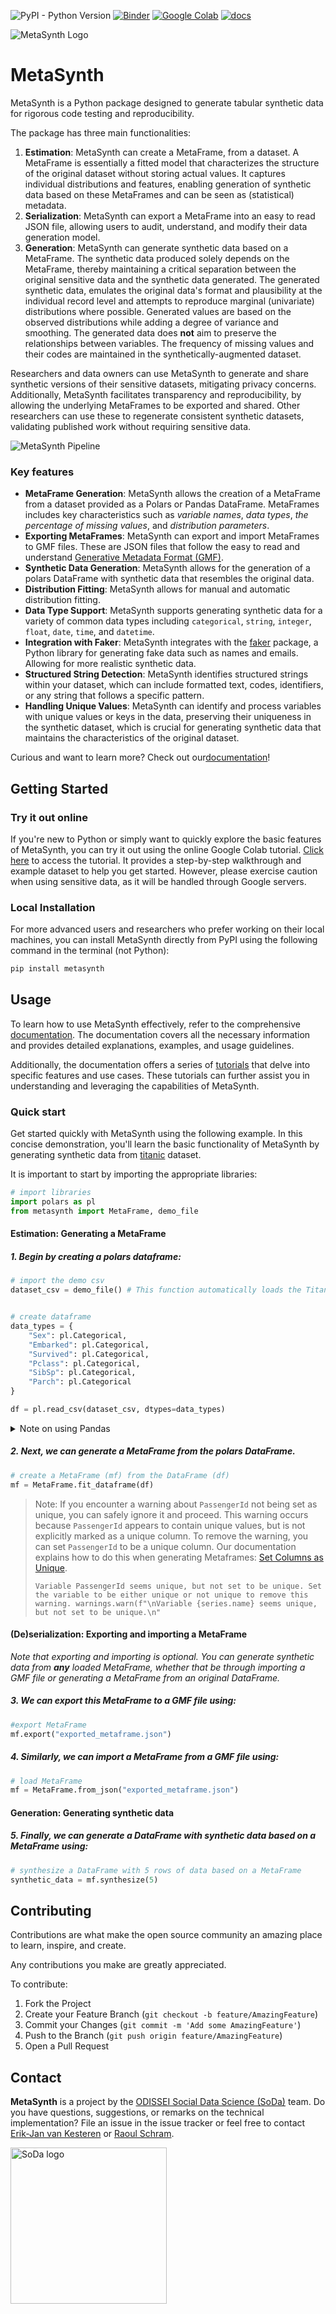 ![PyPI - Python Version](https://img.shields.io/pypi/pyversions/metasynth)
[![Binder](https://mybinder.org/badge_logo.svg)](https://mybinder.org/v2/gh/sodascience/metasynth/HEAD?labpath=examples%2Fgetting_started.ipynb)
[![Google Colab](https://colab.research.google.com/assets/colab-badge.svg)](https://colab.research.google.com/github/sodascience/metasynth/blob/main/examples/getting_started.ipynb)
[![docs](https://readthedocs.org/projects/metasynth/badge/?version=latest)](https://metasynth.readthedocs.io/en/latest/index.html)

![MetaSynth Logo](docs/source/images/logos/blue.svg)

# MetaSynth
MetaSynth is a Python package designed to generate tabular synthetic data for rigorous code testing and reproducibility.

The package has three main functionalities:

1. **Estimation**: MetaSynth can create a MetaFrame, from a dataset. A MetaFrame is essentially a fitted model that characterizes the structure of the original dataset without storing actual values. It captures individual distributions and features, enabling generation of synthetic data based on these MetaFrames and can be seen as (statistical) metadata.
2. **Serialization**: MetaSynth can export a MetaFrame into an easy to read JSON file, allowing users to audit, understand, and modify their data generation model.
3. **Generation**: MetaSynth can generate synthetic data based on a MetaFrame. The synthetic data produced solely depends on the MetaFrame, thereby maintaining a critical separation between the original sensitive data and the synthetic data generated. The generated synthetic data, emulates the original data's format and plausibility at the individual record level and attempts to reproduce marginal (univariate) distributions where possible. Generated values are based on the observed distributions while adding a degree of variance and smoothing. The generated data does **not** aim to preserve the relationships between variables. The frequency of missing values and their codes are maintained in the synthetically-augmented dataset. 

Researchers and data owners can use MetaSynth to generate and share synthetic versions of their sensitive datasets, mitigating privacy concerns. Additionally, MetaSynth facilitates transparency and reproducibility, by allowing the underlying MetaFrames to be exported and shared. Other researchers can use these to regenerate consistent synthetic datasets, validating published work without requiring sensitive data.

![MetaSynth Pipeline](docs/source/images/pipeline_basic.png)

### Key features
-   **MetaFrame Generation**: MetaSynth allows the creation of a MetaFrame from a dataset provided as a Polars or Pandas DataFrame.
    MetaFrames includes key characteristics such as *variable names*, *data types*, *the percentage of missing values*, and *distribution parameters*.
-   **Exporting MetaFrames**: MetaSynth can export and import MetaFrames to GMF files. These are JSON files that follow the easy to read and understand [Generative Metadata Format (GMF)](https://github.com/sodascience/generative_metadata_format).
-   **Synthetic Data Generation**: MetaSynth allows for the generation of a polars DataFrame with synthetic data that resembles the original data.
-   **Distribution Fitting**: MetaSynth allows for manual and automatic distribution fitting.
-   **Data Type Support**: MetaSynth supports generating synthetic data for a variety of common data types including `categorical`, `string`, `integer`, `float`, `date`, `time`, and `datetime`.
-   **Integration with Faker**: MetaSynth integrates with the [faker](https://github.com/joke2k/faker) package, a Python library for generating fake data such as names and emails. Allowing for more realistic synthetic data.
-   **Structured String Detection**: MetaSynth identifies structured strings within your dataset, which can include formatted text,
    codes, identifiers, or any string that follows a specific pattern.
-   **Handling Unique Values**: MetaSynth can identify and process variables with unique values or keys in the data, preserving their uniqueness in the synthetic dataset, which is crucial for generating synthetic data that maintains the characteristics of the original
    dataset.

Curious and want to learn more? Check out our[documentation](https://metasynth.readthedocs.io/en/latest/index.html)!

## Getting Started
### Try it out online
If you're new to Python or simply want to quickly explore the basic features of MetaSynth, you can try it out using the online Google Colab tutorial. [Click here](https://colab.research.google.com/github/sodascience/metasynth/blob/main/examples/getting_started.ipynb) to access the tutorial. It provides a step-by-step walkthrough and example dataset to help you get started. However, please exercise caution when using sensitive data, as it will be handled through Google servers.

### Local Installation

For more advanced users and researchers who prefer working on their local machines, you can install MetaSynth directly from PyPI using the following command in the terminal (not Python):

```sh
pip install metasynth
```

## Usage

To learn how to use MetaSynth effectively, refer to the comprehensive [documentation](https://metasynth.readthedocs.io/en/latest/index.html). The documentation covers all the necessary information and provides detailed explanations, examples, and usage guidelines.

Additionally, the documentation offers a series of [tutorials](https://metasynth.readthedocs.io/en/latest/usage/interactive_tutorials.html) that delve into specific features and use cases. These tutorials can further assist you in understanding and leveraging the capabilities of MetaSynth.

### Quick start
Get started quickly with MetaSynth using the following example. In this concise demonstration, you'll learn the basic functionality of MetaSynth by generating synthetic data from [titanic](https://raw.githubusercontent.com/pandas-dev/pandas/main/doc/data/titanic.csv) dataset.

It is important to start by importing the appropriate libraries:

```python
# import libraries
import polars as pl
from metasynth import MetaFrame, demo_file
```

#### Estimation: Generating a MetaFrame 
##### 1.  Begin by creating a polars dataframe:
```python
# import the demo csv 
dataset_csv = demo_file() # This function automatically loads the Titanic dataset (as found here )


# create dataframe
data_types = {
    "Sex": pl.Categorical,
    "Embarked": pl.Categorical,
    "Survived": pl.Categorical,
    "Pclass": pl.Categorical,
    "SibSp": pl.Categorical,
    "Parch": pl.Categorical
}

df = pl.read_csv(dataset_csv, dtypes=data_types)
```

<details>
     <summary> 
     Note on using Pandas
     </summary>
     
Internally, MetaSynth uses Polars (instead of Pandas) mainly because typing and the handling of non-existing data is more
consistent. It is possible to supply a Pandas DataFrame instead of a polars DataFrame to `MetaFrame.fit_dataframe`.
However, this uses the automatic polars conversion functionality, which for some edge cases result in problems. Therefore,
we advise users to create Polars DataFrames. The resulting synthetic dataset is always a polars dataframe, but this can
be easily converted back to a Pandas DataFrame by using `df_pandas = df_polars.to_pandas()`.
</details>

##### 2. Next, we can generate a MetaFrame from the polars DataFrame.

```python
# create a MetaFrame (mf) from the DataFrame (df)
mf = MetaFrame.fit_dataframe(df)
```

> Note: If you encounter a warning about `PassengerId` not being set as unique, you can safely ignore it and proceed. This warning occurs because `PassengerId` appears to contain unique values, but is not explicitly marked as a unique column. To remove the warning, you can set `PassengerId` to be a unique column. Our documentation explains how to do this when generating Metaframes: [Set Columns as Unique](https://metasynth.readthedocs.io/en/latest/usage/generating_metaframes.html#optional-parameters).
> 
> ```
> Variable PassengerId seems unique, but not set to be unique. Set the variable to be either unique or not unique to remove this warning. warnings.warn(f"\nVariable {series.name} seems unique, but not set to be unique.\n"
> ```

#### (De)serialization: Exporting and importing a MetaFrame 
_Note that exporting and importing is optional. You can generate synthetic data from **any** loaded MetaFrame, whether that be through importing a GMF file or generating a MetaFrame from an original DataFrame._

##### 3. We can export this MetaFrame to a GMF file using:

```python
#export MetaFrame
mf.export("exported_metaframe.json")
```

##### 4. Similarly, we can import a MetaFrame from a GMF file using:
```python
# load MetaFrame
mf = MetaFrame.from_json("exported_metaframe.json")
```

#### Generation: Generating synthetic data
##### 5. Finally, we can generate a DataFrame with synthetic data based on a MetaFrame using:

```python
# synthesize a DataFrame with 5 rows of data based on a MetaFrame
synthetic_data = mf.synthesize(5) 
```



<!-- CONTRIBUTING -->
## Contributing
Contributions are what make the open source community an amazing place to learn, inspire, and create.

Any contributions you make are greatly appreciated.

To contribute:
1. Fork the Project
2. Create your Feature Branch (`git checkout -b feature/AmazingFeature`)
3. Commit your Changes (`git commit -m 'Add some AmazingFeature'`)
4. Push to the Branch (`git push origin feature/AmazingFeature`)
5. Open a Pull Request


<!-- CONTACT -->
## Contact
**MetaSynth** is a project by the [ODISSEI Social Data Science (SoDa)](https://odissei-data.nl/nl/soda/) team.
Do you have questions, suggestions, or remarks on the technical implementation? File an issue in the
issue tracker or feel free to contact [Erik-Jan van Kesteren](https://github.com/vankesteren)
or [Raoul Schram](https://github.com/qubixes).

<img src="docs/source/images/logos/soda.png" alt="SoDa logo" width="250px"/> 
